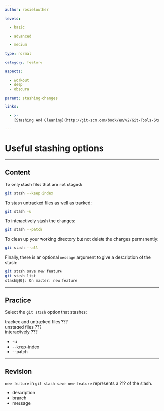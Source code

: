 ```yaml
---
author: rosielowther

levels:

  - basic

  - advanced

  - medium

type: normal

category: feature

aspects:

  - workout
  - deep
  - obscura

parent: stashing-changes

links:

  - >-
    [Stashing And Cleaning](http://git-scm.com/book/en/v2/Git-Tools-Stashing-and-Cleaning){documentation}

---
```


# Useful stashing options

---
## Content

To only stash files that are not staged:
```bash
git stash --keep-index
```
To stash untracked files as well as tracked:
```bash
git stash -u
```
To interactively stash the changes:
```bash
git stash --patch
```
To clean up your working directory but not delete the changes permanently:
```bash
git stash --all
```

Finally, there is an optional `message` argument to give a description of the stash:
```bash
git stash save new feature
git stash list
stash@{0}: On master: new feature
```

---
## Practice

Select the `git stash` option that stashes:

tracked and untracked files ???  
unstaged files ???  
interactively ???  

* -u
* --keep-index
* --patch

---
## Revision

`new feature` in `git stash save new feature` represents a ??? of the stash.

* description
* branch
* message
 
 
 
